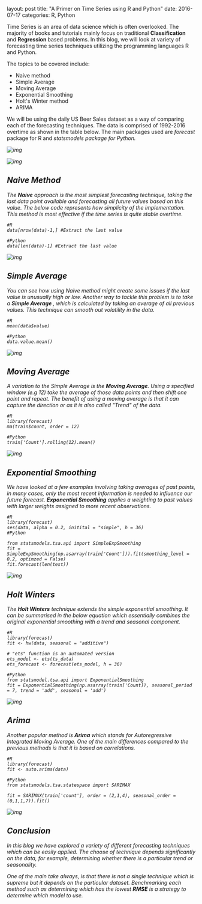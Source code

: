 layout: post
title:  "A Primer on Time Series using R and Python"
date:  2016-07-17
categories: R, Python

Time Series is an area of data science which is often overlooked. The majority of books and tutorials mainly focus on traditional <b> Classification </b> and <b> Regression </b> based problems. In this blog, we will look at variety of forecasting time series techniques utilizing the programming languages R and Python.

The topics to be covered include:

* Naive method
* Simple Average
* Moving Average
* Exponential Smoothing
* Holt's Winter method
* ARIMA

We will be using the daily US Beer Sales dataset  as a way of comparing each of the forecasting techniques. The data is comprised of 1992-2016 overtime as shown in the table below. The main packages used are <i>forecast</i> package for R and <i>statsmodels package for Python.


![img](../post_img/timeseries_table.PNG)

![img](../post_img/timeseries_plot1.jpeg)

## Naive Method

The <b>Naive</b> approach is the most simplest forecasting technique, taking the last data point available and forecasting all future values based on this value. The below code represents how simplicity of the implementation. This method is most effective if the time series is quite stable overtime.

	#R
	data[nrow(data)-1,] #Extract the last value
	
	#Python
	data[len(data)-1] #Extract the last value

![img](../post_img/timeseries_naive.jpeg)

## Simple Average

You can see how using Naive method might create some issues if the last value is unusually high or low. Another way to tackle this problem is to take a <b>Simple Average </b>, which is calculated by taking an average of all previous values. This technique can smooth out volatility in the data.

	#R
	mean(data$value)
	
	#Python
	data.value.mean()

![img](../post_img/timeseries_simple_average.jpeg)

## Moving Average

A variation to the Simple Average is the <b>Moving Average</b>. Using a specified window (e.g 12) take the average of those data points and then shift one point and repeat. The benefit of using a moving average is that it can capture the direction or as it is also called "Trend" of the data.

	#R
	library(forecast)
	ma(train$count, order = 12)
	
	#Python
	train['Count'].rolling(12).mean()

![img](../post_img/timeseries_moving_average.jpeg)

## Exponential Smoothing

We have looked at a few examples involving taking averages of past points, in many cases, only the most recent information is needed to influence our future forecast. <b>Exponential Smoothing</b> applies a weighting to past values with larger weights assigned to more recent observations.

	#R
	library(forecast)
	ses(data, alpha = 0.2, initital = "simple", h = 36)
	#Python
	
	from statsmodels.tsa.api import SimpleExpSmoothing
	fit = SimpleExpSmoothing(np.asarray(train['Count'])).fit(smoothing_level = 0.2, optimzed = False)
	fit.forecast(len(test))

![img](../post_img/timeseries_exponential_smoothing.jpeg)

## Holt Winters

The <b>Holt Winters</b> technique extends the simple exponential smoothing. It can be summarised in the below equation which essentially combines the original exponential smoothing with a trend and seasonal component.

	#R
	library(forecast)
	fit <- hw(data, seasonal = "additive")
	
	# "ets" function is an automated version
	ets_model <- ets(ts_data)
	ets_forecast <- forecast(ets_model, h = 36)
	
	#Python
	from statsmodel.tsa.api import ExponentialSmoothing
	fit = ExponentialSmoothing(np.asarray(train['Count]), seasonal_period = 7, trend = 'add', seasonal = 'add')

![img](../post_img/timeseries_holt_winters.jpeg)

## Arima

Another popular method is <b>Arima</b> which stands for <i> Autoregressive Integrated Moving Average</i>. One of the main differences compared to the previous methods is that it is based on correlations.

	#R
	library(forecast)
	fit <- auto.arima(data)
	
	#Python
	from statsmodels.tsa.statespace import SARIMAX
	
	fit = SARIMAX(train['count'], order = (2,1,4), seasonal_order = (0,1,1,7)).fit()

![img](../post_img/timeseries_arima.jpeg)

## Conclusion

In this blog we have explored a variety of different forecasting techniques which can be easily applied. The choose of technique depends significantly on the data, for example, determining whether there is a particular trend or seasonality. 

One of the main take always, is that there is not a single technique which is supreme but it depends on the particular dataset. Benchmarking each method such as determining which has the lowest <b>RMSE</b> is a strategy to determine which model to use.  







